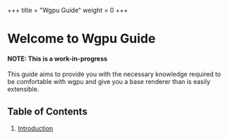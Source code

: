 +++
title = "Wgpu Guide"
weight = 0
+++

# Welcome to Wgpu Guide

#### NOTE: This is a work-in-progress

This guide aims to provide you with the necessary knowledge required to be comfortable with wgpu and give you a base renderer than is easily extensible.

## Table of Contents
1. [Introduction](@/introduction/overview.md)
